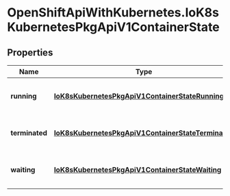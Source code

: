# OpenShiftApiWithKubernetes.IoK8sKubernetesPkgApiV1ContainerState

## Properties
Name | Type | Description | Notes
------------ | ------------- | ------------- | -------------
**running** | [**IoK8sKubernetesPkgApiV1ContainerStateRunning**](IoK8sKubernetesPkgApiV1ContainerStateRunning.md) | Details about a running container | [optional] 
**terminated** | [**IoK8sKubernetesPkgApiV1ContainerStateTerminated**](IoK8sKubernetesPkgApiV1ContainerStateTerminated.md) | Details about a terminated container | [optional] 
**waiting** | [**IoK8sKubernetesPkgApiV1ContainerStateWaiting**](IoK8sKubernetesPkgApiV1ContainerStateWaiting.md) | Details about a waiting container | [optional] 


